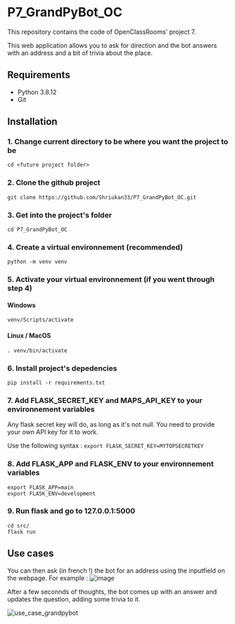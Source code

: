 # P7_GrandPyBot_OC

This repository contains the code of OpenClassRooms' project 7.

This web application allows you to ask for direction and the bot answers with an address and a bit of trivia about the place.

## Requirements 
- Python 3.8.12
- Git

## Installation

### 1. Change current directory to be where you want the project to be
    cd <future project folder> 
 
### 2. Clone the github project
    git clone https://github.com/Shriukan33/P7_GrandPyBot_OC.git

### 3. Get into the project's folder
    cd P7_GrandPyBot_OC

### 4. Create a virtual environnement (recommended)
    python -m venv venv

### 5. Activate your virtual environnement (if you went through step 4)
#### Windows
    venv/Scripts/activate
#### Linux / MacOS
    . venv/bin/activate

### 6. Install project's depedencies
    pip install -r requirements.txt

### 7. Add FLASK_SECRET_KEY and MAPS_API_KEY to your environnement variables
Any flask secret key will do, as long as it's not null.
You need to provide your own API key for it to work.

Use the following syntax : 
    `export FLASK_SECRET_KEY=MYTOPSECRETKEY`

### 8. Add FLASK_APP and FLASK_ENV to your environnement variables

    export FLASK_APP=main
    export FLASK_ENV=development

### 9. Run flask and go to 127.0.0.1:5000
    cd src/
    flask run

## Use cases
You can then ask (in french !) the bot for an address using the inputfield on the webpage. 
For example : 
![image](https://user-images.githubusercontent.com/70256364/144620082-cb919d04-6f76-4681-9b78-b4e2fbf96624.png)

After a few seconnds of thoughts, the bot comes up with an answer and updates the question, adding some trivia to it. 

![use_case_grandpybot](https://user-images.githubusercontent.com/70256364/144620564-85d82af7-f747-4224-b07d-11b5e0dd3e95.gif)
